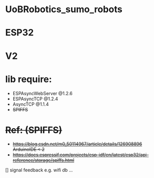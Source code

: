 # UoBRobotics_sumo_robots
# ESP32 
# V2
# lib require:
* ESPAsyncWebServer @1.2.6
* ESPAsyncTCP @1.2.4
* AsyncTCP @1.1.4
* <del>SPIFFS

# <del>Ref: (SPIFFS)
* <del>https://blog.csdn.net/m0_50114967/article/details/126908896 ArduinoIDE < 2
* <del>https://docs.espressif.com/projects/esp-idf/en/latest/esp32/api-reference/storage/spiffs.html

[] signal feedback e.g. wifi db ...

